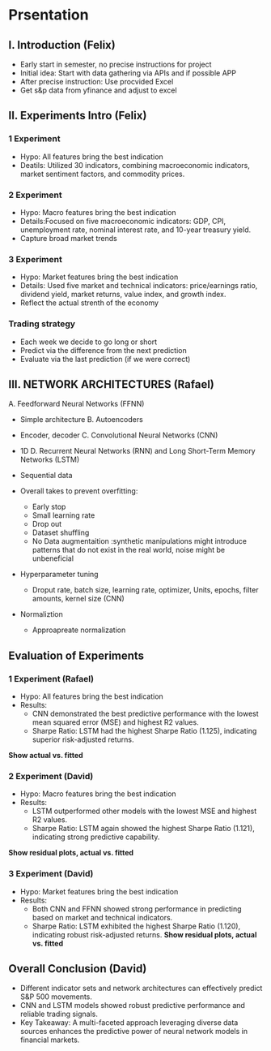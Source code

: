 # Prsentation

## I. Introduction (Felix)

- Early start in semester, no precise instructions for project
- Initial idea: Start with data gathering via APIs and if possible APP
- After precise instruction: Use procvided Excel
- Get s&p data from yfinance and adjust to excel

## II. Experiments Intro (Felix)
### 1 Experiment
- Hypo: All features bring the best indication
- Deatils: Utilized 30 indicators, combining macroeconomic indicators, market sentiment factors, and commodity prices.
### 2 Experiment
- Hypo: Macro features bring the best indication
- Details:Focused on five macroeconomic indicators: GDP, CPI, unemployment rate, nominal interest rate, and 10-year treasury yield.
- Capture broad market trends
### 3 Experiment
- Hypo: Market features bring the best indication
- Details: Used five market and technical indicators: price/earnings ratio, dividend yield, market returns, value index, and growth index.
- Reflect the actual strenth of the economy 
### Trading strategy
- Each week we decide to go long or short
- Predict via the difference from the next prediction 
- Evaluate via the last prediction (if we were correct)


## III. NETWORK ARCHITECTURES (Rafael)
 
A. Feedforward Neural Networks (FFNN)
- Simple architecture
B. Autoencoders
- Encoder, decoder
C. Convolutional Neural Networks (CNN)
- 1D
D. Recurrent Neural Networks (RNN) and Long Short-Term Memory Networks (LSTM)
- Sequential data

- Overall takes to prevent overfitting: 
    - Early stop
    - Small learning rate 
    - Drop out
    - Dataset shuffling 
    - No Data augmentaition :synthetic manipulations might introduce patterns that do not exist in the real world, noise might be unbeneficial

- Hyperparameter tuning
    - Droput rate, batch size, learning rate, optimizer, Units, epochs, filter amounts, kernel size (CNN)
-  Normaliztion
    - Approapreate normalization

## Evaluation of Experiments 
### 1 Experiment (Rafael)
- Hypo: All features bring the best indication
- Results: 
    - CNN demonstrated the best predictive performance with the lowest mean squared error (MSE) and highest R2 values.
    - Sharpe Ratio: LSTM had the highest Sharpe Ratio (1.125), indicating superior risk-adjusted returns.

 **Show actual vs. fitted**

### 2 Experiment (David)
- Hypo: Macro features bring the best indication
- Results: 
    - LSTM outperformed other models with the lowest MSE and highest R2 values.
    - Sharpe Ratio: LSTM again showed the highest Sharpe Ratio (1.121), indicating strong predictive capability.

 **Show residual plots, actual vs. fitted**

### 3 Experiment (David)
- Hypo: Market features bring the best indication
- Results:  
    - Both CNN and FFNN showed strong performance in predicting based on market and technical indicators.
    - Sharpe Ratio: LSTM exhibited the highest Sharpe Ratio (1.120), indicating robust risk-adjusted returns.
 **Show residual plots, actual vs. fitted**


## Overall Conclusion (David)
- Different indicator sets and network architectures can effectively predict S&P 500 movements.
- CNN and LSTM models showed robust predictive performance and reliable trading signals.
- Key Takeaway: A multi-faceted approach leveraging diverse data sources enhances the predictive power of neural network models in financial markets.
